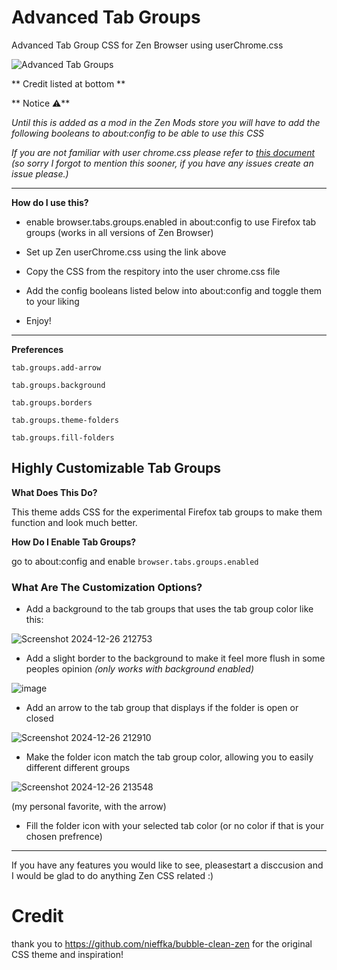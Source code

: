 # Advanced Tab Groups
Advanced Tab Group CSS for Zen Browser using userChrome.css

![Advanced Tab Groups](https://github.com/user-attachments/assets/9541500c-4c91-4bf0-97b2-f8a519a0144f)

** Credit listed at bottom **

** Notice ⚠️**

_Until this is added as a mod in the Zen Mods store you will have to add the following booleans to about:config to be able to use this CSS_

_If you are not familiar with user chrome.css please refer to [this document](https://docs.zen-browser.app/guides/live-editing) (so sorry I forgot to mention this sooner, if you have any issues create an issue please.)_


-----------
**How do I use this?**

* enable browser.tabs.groups.enabled in about:config to use Firefox tab groups (works in all versions of Zen Browser)

* Set up Zen userChrome.css using the link above

* Copy the CSS from the respitory into the user chrome.css file

* Add the config booleans listed below into about:config and toggle them to your liking 

* Enjoy!
------------
**Preferences**

`tab.groups.add-arrow`

`tab.groups.background`

`tab.groups.borders`

`tab.groups.theme-folders`

`tab.groups.fill-folders`

## Highly Customizable Tab Groups
**What Does This Do?**

This theme adds CSS for the experimental Firefox tab groups to make them function and look much better.

**How Do I Enable Tab Groups?**

go to about:config and enable `browser.tabs.groups.enabled`

### What Are The Customization Options?
* Add a background to the tab groups that uses the tab group color like this:

  
![Screenshot 2024-12-26 212753](https://github.com/user-attachments/assets/336f1da8-1c13-47ff-a0d1-c933abf3f6f6)
* Add a slight border to the background to make it feel more flush in some peoples opinion _(only works with background enabled)_


![image](https://github.com/user-attachments/assets/197e942e-e3d3-431c-8479-2a0c5aeac4b7)
* Add an arrow to the tab group that displays if the folder is open or closed


![Screenshot 2024-12-26 212910](https://github.com/user-attachments/assets/2c5ca1f7-1920-45b0-9a26-ae3be13a6772)
* Make the folder icon match the tab group color, allowing you to easily different different groups

  
![Screenshot 2024-12-26 213548](https://github.com/user-attachments/assets/f4d3f8c7-f716-47b3-8812-01b2f3a5ca69)

(my personal favorite, with the arrow)


* Fill the folder icon with your selected tab color (or no color if that is your chosen prefrence)
---------------
If you have any features you would like to see, pleasestart a disccusion and I would be glad to do anything Zen CSS related :)


# Credit

thank you to https://github.com/nieffka/bubble-clean-zen for the original CSS theme and inspiration!
